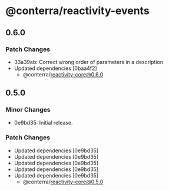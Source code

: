 # @conterra/reactivity-events

## 0.6.0

### Patch Changes

- 33a39ab: Correct wrong order of parameters in a description
- Updated dependencies [0baa4f2]
    - @conterra/reactivity-core@0.6.0

## 0.5.0

### Minor Changes

- 0e9bd35: Initial release.

### Patch Changes

- Updated dependencies [0e9bd35]
- Updated dependencies [0e9bd35]
- Updated dependencies [0e9bd35]
- Updated dependencies [0e9bd35]
- Updated dependencies [0e9bd35]
    - @conterra/reactivity-core@0.5.0
